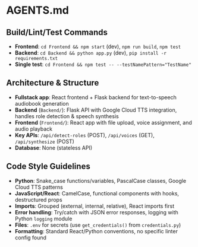 # AGENTS.md

## Build/Lint/Test Commands
- **Frontend**: `cd Frontend && npm start` (dev), `npm run build`, `npm test`
- **Backend**: `cd Backend && python app.py` (dev), `pip install -r requirements.txt`
- **Single test**: `cd Frontend && npm test -- --testNamePattern="TestName"`

## Architecture & Structure
- **Fullstack app**: React frontend + Flask backend for text-to-speech audiobook generation
- **Backend** (`Backend/`): Flask API with Google Cloud TTS integration, handles role detection & speech synthesis
- **Frontend** (`Frontend/`): React app with file upload, voice assignment, and audio playback
- **Key APIs**: `/api/detect-roles` (POST), `/api/voices` (GET), `/api/synthesize` (POST)
- **Database**: None (stateless API)

## Code Style Guidelines
- **Python**: Snake_case functions/variables, PascalCase classes, Google Cloud TTS patterns
- **JavaScript/React**: CamelCase, functional components with hooks, destructured props
- **Imports**: Grouped (external, internal, relative), React imports first
- **Error handling**: Try/catch with JSON error responses, logging with Python `logging` module
- **Files**: `.env` for secrets (use `get_credentials()` from `credentials.py`)
- **Formatting**: Standard React/Python conventions, no specific linter config found
